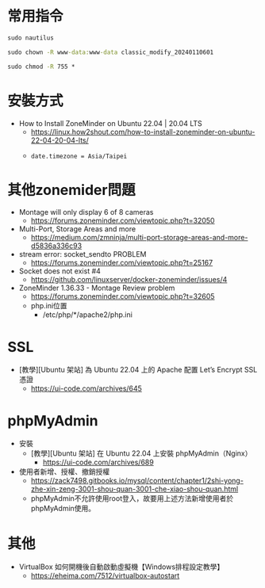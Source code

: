 # 常用指令
```cmd
sudo nautilus
```
```cmd
sudo chown -R www-data:www-data classic_modify_20240110601
```
```cmd
sudo chmod -R 755 *
```

# 安裝方式
- How to Install ZoneMinder on Ubuntu 22.04 | 20.04 LTS
  - <https://linux.how2shout.com/how-to-install-zoneminder-on-ubuntu-22-04-20-04-lts/>
  - ```
    date.timezone = Asia/Taipei
    ```

# 其他zonemider問題
- Montage will only display 6 of 8 cameras
  - <https://forums.zoneminder.com/viewtopic.php?t=32050>
- Multi-Port, Storage Areas and more
  - <https://medium.com/zmninja/multi-port-storage-areas-and-more-d5836a336c93>
- stream error: socket_sendto PROBLEM
  - <https://forums.zoneminder.com/viewtopic.php?t=25167>
- Socket does not exist #4
  - <https://github.com/linuxserver/docker-zoneminder/issues/4>
- ZoneMinder 1.36.33 - Montage Review problem
  - <https://forums.zoneminder.com/viewtopic.php?t=32605>
  - php.ini位置
    - /etc/php/*/apache2/php.ini

# SSL
- [教學][Ubuntu 架站] 為 Ubuntu 22.04 上的 Apache 配置 Let’s Encrypt SSL 憑證
  - <https://ui-code.com/archives/645>

# phpMyAdmin
- 安裝
  - [教學][Ubuntu 架站] 在 Ubuntu 22.04 上安裝 phpMyAdmin（Nginx）
    - <https://ui-code.com/archives/689>
- 使用者新增、授權、撤銷授權
  - <https://zack7498.gitbooks.io/mysql/content/chapter1/2shi-yong-zhe-xin-zeng-3001-shou-quan-3001-che-xiao-shou-quan.html>
  - phpMyAdmin不允許使用root登入，故要用上述方法新增使用者於phpMyAdmin使用。

# 其他
- VirtualBox 如何開機後自動啟動虛擬機【Windows排程設定教學】
  - https://eheima.com/7512/virtualbox-autostart
